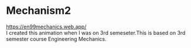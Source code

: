 # Mechanism2
https://en99mechanics.web.app/
<br/>
I created this animation when I was on 3rd semeseter.This is based on 3rd semester course Engineering Mechanics.
